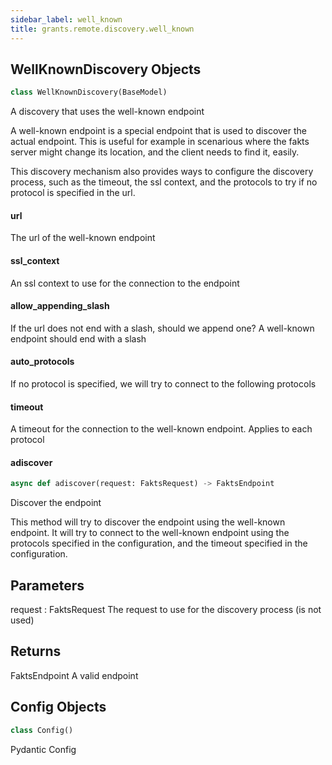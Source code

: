 ```yaml
---
sidebar_label: well_known
title: grants.remote.discovery.well_known
---
```


## WellKnownDiscovery Objects

```python
class WellKnownDiscovery(BaseModel)
```

A discovery that uses the well-known endpoint

A well-known endpoint is a special endpoint that is used to discover
the actual endpoint. This is useful for example in scenarious where the
fakts server might change its location, and the client needs to find it,
easily.

This discovery mechanism also provides ways to configure the discovery
process, such as the timeout, the ssl context, and the protocols to try
if no protocol is specified in the url.

#### url

The url of the well-known endpoint

#### ssl\_context

An ssl context to use for the connection to the endpoint

#### allow\_appending\_slash

If the url does not end with a slash, should we append one? A well-known endpoint should end with a slash

#### auto\_protocols

If no protocol is specified, we will try to connect to the following protocols

#### timeout

A timeout for the connection to the well-known endpoint. Applies to each protocol

#### adiscover

```python
async def adiscover(request: FaktsRequest) -> FaktsEndpoint
```

Discover the endpoint

This method will try to discover the endpoint using the well-known
endpoint. It will try to connect to the well-known endpoint using
the protocols specified in the configuration, and the timeout
specified in the configuration.

Parameters
----------
request : FaktsRequest
    The request to use for the discovery process (is not used)

Returns
-------
FaktsEndpoint
    A valid endpoint

## Config Objects

```python
class Config()
```

Pydantic Config

